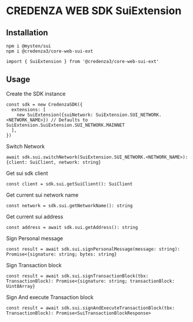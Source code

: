 # CREDENZA WEB SDK SuiExtension

## Installation

```
npm i @mysten/sui
npm i @credenza3/core-web-sui-ext

import { SuiExtension } from '@credenza3/core-web-sui-ext'
```

## Usage

Create the SDK instance

```
const sdk = new CredenzaSDK({
  extensions: [
    new SuiExtension({suiNetwork: SuiExtension.SUI_NETWORK.<NETWORK_NAME>}) // Defaults to SuiExtension.SuiExtension.SUI_NETWORK.MAINNET
  ],
})
```

Switch Network

```
await sdk.sui.switchNetwork(SuiExtension.SUI_NETWORK.<NETWORK_NAME>): {client: SuiClient, network: string}
```

Get sui sdk client

```
const client = sdk.sui.getSuiClient(): SuiClient
```

Get current sui network name

```
const network = sdk.sui.getNetworkName(): string
```

Get current sui address

```
const address = await sdk.sui.getAddress(): string
```

Sign Personal message

```
const result = await sdk.sui.signPersonalMessage(message: string): Promise<{signature: string; bytes: string}
```

Sign Transaction block

```
const result = await sdk.sui.signTransactionBlock(tbx: TransactionBlock): Promise<{signature: string; transactionBlock: Uint8Array}
```

Sign And execute Transaction block

```
const result = await sdk.sui.signAndExecuteTransactionBlock(tbx: TransactionBlock): Promise<SuiTransactionBlockResponse>
```
